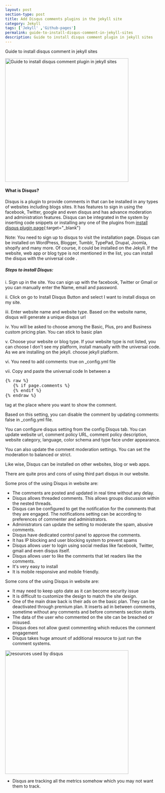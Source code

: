```yaml
---
layout: post
section-type: post
title: Add Disqus comments plugins in the jekyll site
category: Jekyll
tags: ['Jekyll' ,'Github-pages']
permalink: guide-to-install-disqus-comment-in-jekyll-sites
description: Guide to install disqus comment plugin in jekyll sites
---
```


Guide to install disqus comment in jekyll sites
<!--more-->

<img src="{{site.baseurl}}/img/posts/disqus.png" class="img-thumbnail img-rounded" height="400px"
alt="Guide to install disqus comment plugin in jekyll sites">

#### What is Disqus?

Disqus is a plugin to provide comments in that can be installed in any types of websites including blogs sites. It has
features to sign in using the facebook, Twitter, google and even disqus and has advance moderation and administration
features. Disqus can be integrated in the system by inserting code snippets or installing any one of the plugins from
[install disqus plugin page](https://disqus.com/admin/install/){:target="_blank"}

Note: You need to sign up to disqus to visit the installation page. Disqus can be installed on WordPress, Blogger,
Tumblr, TypePad, Drupal, Joomla, shopify and many more. Of course, it could be installed on the Jekyll. If the website,
web app or blog type is not mentioned in the list, you can install the disqus with the universal code .

##### Steps to install Disqus:

i. Sign up in the site. You can sign up with the facebook, Twitter or Gmail or you can manually enter the Name, email
and password.

ii. Click on go to <span class="important">Install Disqus Button</span> and select  <span class="important">I want to
install disqus on my site</span>.

iii. Enter website name and website type. Based on the website name, disqus will generate a unique disqus url

iv. You will be asked to choose among the Basic, Plus, pro and Business custom pricing plan. You can stick to basic plan

v. Choose your website or blog type. If your website type is not listed, you can choose I don't see my platform, install
manually with the universal code. As we are installing on the jekyll. choose jekyll platform.

vi. You need to add <span class="important">comments: true </span> on _config.yml file

vii. Copy and paste the universal code In between a 
<pre class="terminal">
{% raw %}
   {% if page.comments %}
   {% endif %} 
{% endraw %}
</pre>  

tag at the place where you want to show the comment.

Based on this setting, you can disable the comment by updating comments: false in <span class="important"> _config.yml</span>  file.

You can configure disqus setting from the config Disqus tab. You can update website url, comment policy URL, comment
policy description, website category, language, color schema and type face under appearance.

You can also update the comment moderation settings. You can set the moderation to balanced or strict.

Like wise, Disqus can be installed on other websites, blog or web apps.


There are quite pros and cons of using third part disqus in our website. 

Some pros of the using Disqus in website are:
* The comments are posted and updated in real time without any delay.
* Disqus allows threaded comments. This allows groups discussion within the nested threads.
* Disqus can be configured to get the notification for the comments that they are engaged. The notifications setting can be according to preferences of commenter and administrators.
* Administrators can update the setting to moderate the spam, abusive comments.
* Disqus have dedicated control panel to approve the comments.
* It has IP blocking and user blocking system to prevent spams  
* Disqus allows user to login using social medias like facebook, Twitter, gmail and even disqus itself.
* Disqus allows user to like the comments that let readers like the comments.
* It's very easy to install
* It is mobile responsive and mobile friendly.

Some cons of the using Disqus in website are:

* It may need to keep upto date as it can become security issue
* It is difficult to customize the design to match the site design.
* One of the main draw back is their ads on the basic plan. They can be deactivated through premium plan. It inserts ad in between comments, sometime without any comments and before comments section starts
* The data of the user who commented on the site can be breached or misused.
* Disqus does not allow guest commenting which reduces the comment engagement
* Disqus takes huge amount of additional resource to just run the comment systems.

<img src="{{site.baseurl}}/img/posts/discuss-site-resource-used.png" class="img-thumbnail img-rounded" height="400px"
alt="resources used by disqus">


* Disqus are tracking all the metrics somehow which you may not want them to track.





